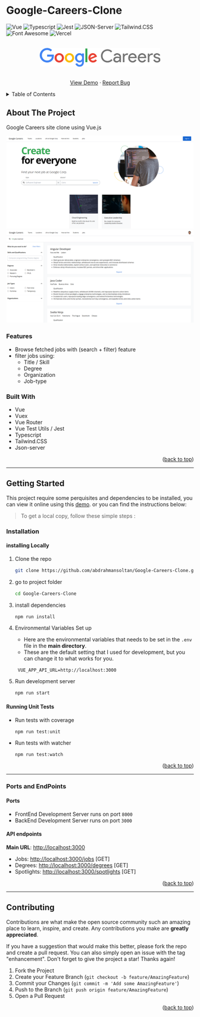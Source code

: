 # Google-Careers-Clone

<div id="top"></div>

![Vue](https://img.shields.io/badge/Vue.js-35495E?style=for-the-badge&logo=vuedotjs&logoColor=4FC08D)
![Typescript](https://img.shields.io/badge/TypeScript-007ACC?style=for-the-badge&logo=typescript&logoColor=white)
![Jest](https://img.shields.io/badge/Jest-C21325?style=for-the-badge&logo=jest&logoColor=white)
![JSON-Server](https://img.shields.io/badge/json_server-5E5C5C?style=for-the-badge&logo=json&logoColor=white)
![Tailwind.CSS](https://img.shields.io/badge/Tailwind_CSS-38B2AC?style=for-the-badge&logo=tailwind-css&logoColor=white)
![Font Awesome](https://img.shields.io/badge/Font_Awesome-339AF0?style=for-the-badge&logo=fontawesome&logoColor=white)
![Vercel](https://img.shields.io/badge/Vercel-000000?style=for-the-badge&logo=vercel&logoColor=white)

<!-- PROJECT LOGO -->
<div align="center">
  <br>
  <a href="https://google-careers-clone.vercel.app/">
      <img src="./src/assets/images/logo.png" alt="Logo" height="50" >
    </a>
  <br>
  <br>

  <p align="center">
  <a href="https://google-careers-clone.vercel.app/">View Demo</a>
    ·
    <a href="https://github.com/abdrahmansoltan/Google-Careers-Clone/issues">Report Bug</a>
  </p>
</div>

<!-- TABLE OF CONTENTS -->
<details>
  <summary>Table of Contents</summary>
  <ol>
    <li>
      <a href="#about-the-project">About The Project</a>
      <ul>
        <li><a href="#features">Features</a></li>
        <li><a href="#built-with">Built With</a></li>
      </ul>
    </li>
    <li>
      <a href="#getting-started">Getting Started</a>
      <ul>
        <li><a href="#installation">Installation</a></li>
        <li><a href="#ports-and-endpoints">Ports and EndPoints</a></li>
      </ul>
    </li>
    <li><a href="#contributing">Contributing</a></li>
  </ol>
</details>

<!-- ABOUT THE PROJECT -->

## About The Project

Google Careers site clone using Vue.js

![Preview](./src/assets/images/preview-1.png)
![Preview](./src/assets/images/preview-2.png)

### Features

- Browse fetched jobs with (search + filter) feature
- filter jobs using:
  - Title / Skill
  - Degree
  - Organization
  - Job-type

### Built With

- Vue
- Vuex
- Vue Router
- Vue Test Utils / Jest
- Typescript
- Tailwind.CSS
- Json-server

<p align="right">(<a href="#top">back to top</a>)</p>

---

<!-- GETTING STARTED -->

## Getting Started

This project require some perquisites and dependencies to be installed, you can view it online using this [demo](https://google-careers-clone.vercel.app/). or you can find the instructions below:

> To get a local copy, follow these simple steps :

### Installation

#### installing Locally

1. Clone the repo

   ```sh
   git clone https://github.com/abdrahmansoltan/Google-Careers-Clone.git
   ```

2. go to project folder

   ```sh
   cd Google-Careers-Clone
   ```

3. install dependencies

   ```bash
   npm run install
   ```

4. Environmental Variables Set up

   - Here are the environmental variables that needs to be set in the `.env` file in the **main directory**.
   - These are the default setting that I used for development, but you can change it to what works for you.

   ```
    VUE_APP_API_URL=http://localhost:3000
   ```

5. Run development server

   ```sh
   npm run start
   ```

#### Running Unit Tests

- Run tests with coverage

  ```
  npm run test:unit
  ```

- Run tests with watcher

  ```
  npm run test:watch
  ```

<p align="right">(<a href="#top">back to top</a>)</p>

---

### Ports and EndPoints

#### Ports

- FrontEnd Development Server runs on port `8000`
- BackEnd Development Server runs on port `3000`

#### API endpoints

**Main URL**: [http://localhost:3000](http://localhost:3000)

- Jobs: [http://localhost:3000/jobs](http://localhost:3000/jobs) [GET]
- Degrees: [http://localhost:3000/degrees](http://localhost:3000/degrees) [GET]
- Spotlights: [http://localhost:3000/spotlights](http://localhost:3000/spotlights) [GET]

<p align="right">(<a href="#top">back to top</a>)</p>

---

<!-- CONTRIBUTING -->

## Contributing

Contributions are what make the open source community such an amazing place to learn, inspire, and create. Any contributions you make are **greatly appreciated**.

If you have a suggestion that would make this better, please fork the repo and create a pull request. You can also simply open an issue with the tag "enhancement".
Don't forget to give the project a star! Thanks again!

1. Fork the Project
2. Create your Feature Branch (`git checkout -b feature/AmazingFeature`)
3. Commit your Changes (`git commit -m 'Add some AmazingFeature'`)
4. Push to the Branch (`git push origin feature/AmazingFeature`)
5. Open a Pull Request

<p align="right">(<a href="#top">back to top</a>)</p>
